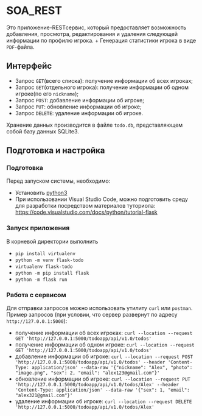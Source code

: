 # SOA_REST


Это приложение-RESTсервис, который предоставляет возможность добавления, просмотра, редактирования и удаления следующей информации по профилю игрока.
+
Генерация статистики игрока в виде ``PDF``-файла.

## Интерфейс

- Запрос ``GET``(всего списка): получение информации об всех игроках;
- Запрос ``GET``(отдельного игрока): получение информации об одном игроке(по его ``nickname``);
- Запрос ``POST``: добавление информации об игроке;
- Запрос ``PUT``: обновление информации об игроке;
- Запрос ``DELETE``: удаление информации об игроке.

Хранение данных производится в файле ``todo.db``, представляющем собой базу данных SQLite3.


## Подготовка и настройка
### Подготовка
Перед запуском системы, необходимо:
- Установить [python3](https://www.python.org/download/releases/3.0/)
- При использовании Visual Studio Code, можно подготовить среду для разработки посредством материалов туториола: https://code.visualstudio.com/docs/python/tutorial-flask

### Запуск приложения
В корневой директории выполнить 
- ``pip install virtualenv``
- ``python -m venv flask-todo``
- ``virtualenv flask-todo``
- ``python -m pip install flask``
- ``python -m flask run``

### Работа с сервисом
Для отправки запросов можно использовать утилиту ``curl`` или ``postman``. Пример запросов (при условии, что сервер развернут по адресу ``http://127.0.0.1:5000``):
- получение информации об всех игроках: ``curl --location --request GET 'http://127.0.0.1:5000/todoapp/api/v1.0/todos'``
- получение информации об одном игроке: ``curl --location --request GET 'http://127.0.0.1:5000/todoapp/api/v1.0/todos'``
- добавление информации об игроке: ``curl --location --request POST 'http://127.0.0.1:5000/todoapp/api/v1.0/todos' --header 'Content-Type: application/json' --data-raw '{"nickname": "Alex", "photo": "image.png", "sex": 2, "email": "alex123@gmail.com"}'``
- обновление информации об игроке: ``curl --location --request PUT 'http://127.0.0.1:5000/todoapp/api/v1.0/todos/Alex' --header 'Content-Type: application/json' --data-raw '{"sex": 1, "email": "alex321@gmail.com"}'``
- удаление информации об игроке: ``curl --location --request DELETE 'http://127.0.0.1:5000/todoapp/api/v1.0/todos/Alex'``

